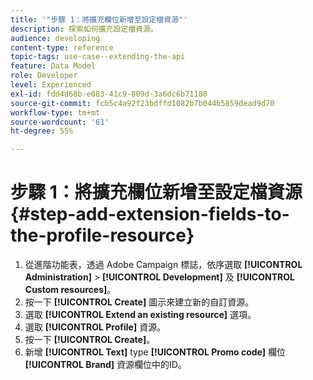 ```yaml
---
title: '"步驟 1：將擴充欄位新增至設定檔資源"'
description: 探索如何擴充設定檔資源。
audience: developing
content-type: reference
topic-tags: use-case--extending-the-api
feature: Data Model
role: Developer
level: Experienced
exl-id: fdd4d68b-e083-41c9-809d-3a6dc6b71180
source-git-commit: fcb5c4a92f23bdffd1082b7b044b5859dead9d70
workflow-type: tm+mt
source-wordcount: '61'
ht-degree: 55%

---
```


# 步驟 1：將擴充欄位新增至設定檔資源{#step-add-extension-fields-to-the-profile-resource}

1. 從進階功能表，透過 Adobe Campaign 標誌，依序選取 **[!UICONTROL Administration]** > **[!UICONTROL Development]** 及 **[!UICONTROL Custom resources]**。
1. 按一下 **[!UICONTROL Create]** 圖示來建立新的自訂資源。
1. 選取 **[!UICONTROL Extend an existing resource]** 選項。
1. 選取 **[!UICONTROL Profile]** 資源。
1. 按一下 **[!UICONTROL Create]**。
1. 新增 **[!UICONTROL Text]** type **[!UICONTROL Promo code]** 欄位 **[!UICONTROL Brand]** 資源欄位中的ID。
